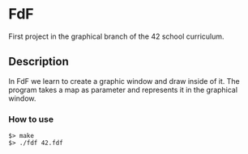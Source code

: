 # FdF
First project in the graphical branch of the 42 school curriculum.
## Description
In FdF we learn to create a graphic window and draw inside of it. The program takes a map as parameter and represents it in the graphical window.
### How to use
````
$> make
$> ./fdf 42.fdf
````

